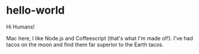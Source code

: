 # hello-world

Hi Humans!

Mac here, I like Node.js and Coffeescript (that's what I'm made of!).
I've had tacos on the moon and find them far superior to the Earth tacos.
